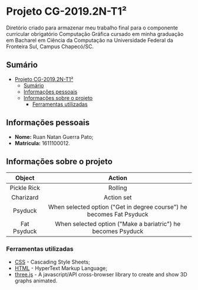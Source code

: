 # Projeto CG-2019.2N-T1² #

Diretório criado para armazenar meu trabalho final para o componente curricular obrigatório Computação Gráfica cursado em minha graduação em Bacharel em Ciência da Computação na Universidade Federal da Fronteira Sul, Campus Chapecó/SC.

## Sumário ##

- [Projeto CG-2019.2N-T1²](#projeto-cg-20192n-t1%c2%b2)
  - [Sumário](#sum%c3%a1rio)
  - [Informações pessoais](#informa%c3%a7%c3%b5es-pessoais)
  - [Informações sobre o projeto](#informa%c3%a7%c3%b5es-sobre-o-projeto)
    - [Ferramentas utilizadas](#ferramentas-utilizadas)

## Informações pessoais ##

- **Nome:** Ruan Natan Guerra Pato;
- **Matrícula:** 1611100012.

## Informações sobre o projeto ##

|  **Object** |                              **Action**                              |
|:-----------:|:--------------------------------------------------------------------:|
| Pickle Rick |                                Rolling                               |
|  Charizard  |                              Action set                              |
|   Psyduck   | When selected option ("Get in degree course") he becomes Fat Psyduck |
| Fat Psyduck |     When selected option ("Make a bariatric") he becomes Psyduck     |

### Ferramentas utilizadas ###

- [CSS](https://en.wikipedia.org/wiki/Cascading_Style_Sheets) - Cascading Style Sheets;
- [HTML](https://en.wikipedia.org/wiki/HTML) - HyperText Markup Language;
- [three.js](https://threejs.org/) - A javascript/API cross-browser library to create and show 3D graphs animated.
